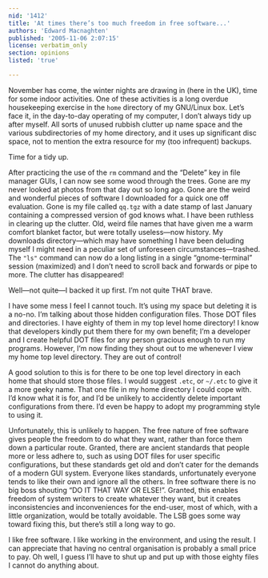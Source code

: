```yaml
---
nid: '1412'
title: 'At times there’s too much freedom in free software...'
authors: 'Edward Macnaghten'
published: '2005-11-06 2:07:15'
license: verbatim_only
section: opinions
listed: 'true'

---
```

November has come, the winter nights are drawing in (here in the UK), time for some indoor activities.  One of these activities is a long overdue housekeeping exercise in the `home` directory of my GNU/Linux box.  Let’s face it, in the day-to-day operating of my computer, I don’t always tidy up after myself. All sorts of unused rubbish clutter up name space and the various subdirectories of my home directory, and it uses up significant disc space, not to mention the extra resource for my (too infrequent) backups.

Time for a tidy up.

After practicing the use of the `rm` command and the “Delete” key in file manager GUIs, I can now see some wood through the trees. Gone are my never looked at photos from that day out so long ago. Gone are the weird and wonderful pieces of software I downloaded for a quick one off evaluation. Gone is my file called `qq.tgz` with a date stamp of last January containing a compressed version of god knows what. I have been ruthless in clearing up the clutter. Old, weird file names that have given me a warm comfort blanket factor, but were totally useless—now history. My downloads directory—which may have something I have been deluding myself I might need in a peculiar set of unforeseen circumstances—trashed. The `"ls"` command can now do a long listing in a single “gnome-terminal” session (maximized) and I don’t need to scroll back and forwards or pipe to more. The clutter has disappeared!

Well—not quite—I backed it up first. I’m not quite THAT brave.

I have some mess I feel I cannot touch. It’s using my space but deleting it is a no-no. I’m talking about those hidden configuration files. Those DOT files and directories. I have eighty of them in my top level home directory! I know that developers kindly put them there for my own benefit; I’m a developer and I create helpful DOT files for any person gracious enough to run my programs. However, I’m now finding they shout out to me whenever I view my home top level directory. They are out of control!

A good solution to this is for there to be one top level directory in each home that should store those files. I would suggest `.etc`, or `~/.etc` to give it a more geeky name. That one file in my home directory I could cope with. I’d know what it is for, and I’d be unlikely to accidently delete important configurations from there. I’d even be happy to adopt my programming style to using it.

Unfortunately, this is unlikely to happen. The free nature of free software gives people the freedom to do what they want, rather than force them down a particular route. Granted, there are ancient standards that people more or less adhere to, such as using DOT files for user specific configurations, but these standards get old and don’t cater for the demands of a modern GUI system. Everyone likes standards, unfortunately everyone tends to like their own and ignore all the others. In free software there is no big boss shouting “DO IT THAT WAY OR ELSE!”. Granted, this enables freedom of system writers to create whatever they want, but it creates inconsistencies and inconveniences for the end-user, most of which, with a little organization, would be totally avoidable. The LSB goes some way toward fixing this, but there’s still a long way to go.

I like free software. I like working in the environment, and using the result. I can appreciate that having no central organisation is probably a small price to pay. Oh well, I guess I’ll have to shut up and put up with those eighty files I cannot do anything about.


